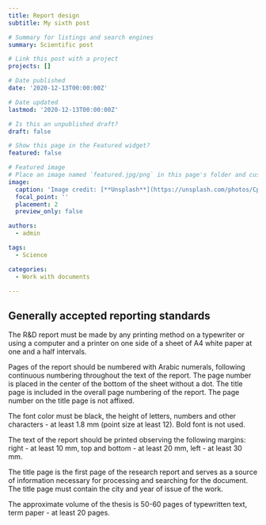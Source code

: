 ```yaml
---
title: Report design
subtitle: My sixth post

# Summary for listings and search engines
summary: Scientific post

# Link this post with a project
projects: []

# Date published
date: '2020-12-13T00:00:00Z'

# Date updated
lastmod: '2020-12-13T00:00:00Z'

# Is this an unpublished draft?
draft: false

# Show this page in the Featured widget?
featured: false

# Featured image
# Place an image named `featured.jpg/png` in this page's folder and customize its options here.
image:
  caption: 'Image credit: [**Unsplash**](https://unsplash.com/photos/CpkOjOcXdUY)'
  focal_point: ''
  placement: 2
  preview_only: false

authors:
  - admin

tags:
  - Science

categories:
  - Work with documents

---
```


## Generally accepted reporting standards

The R&D report must be made by any printing method on a typewriter or using a computer and a printer on one side of a sheet of A4 white paper at one and a half intervals.

Pages of the report should be numbered with Arabic numerals, following continuous numbering throughout the text of the report. The page number is placed in the center of the bottom of the sheet without a dot. The title page is included in the overall page numbering of the report. The page number on the title page is not affixed.

The font color must be black, the height of letters, numbers and other characters - at least 1.8 mm (point size at least 12). Bold font is not used.

The text of the report should be printed observing the following margins: right - at least 10 mm, top and bottom - at least 20 mm, left - at least 30 mm.

The title page is the first page of the research report and serves as a source of information necessary for processing and searching for the document. The title page must contain the city and year of issue of the work.

The approximate volume of the thesis is 50-60 pages of typewritten text, term paper - at least 20 pages.


